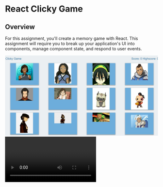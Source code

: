 # React Clicky Game

## Overview

For this assignment, you'll create a memory game with React. This assignment will require you to break up your application's UI into components, manage component state, and respond to user events.

![Image of Clicky Game](./images/ClickyGame1.jpg)
![Image of Clicky Game](./images/ClickyGame1.mp4)
